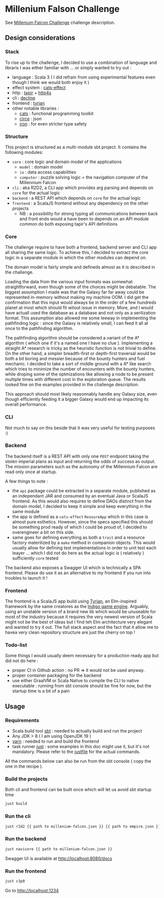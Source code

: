# Millenium Falson Challenge

See [Millenium Falcon Challenge](https://github.com/dataiku/millenium-falcon-challenge) challenge description.

## Design considerations

### Stack

To rise up to the challenge, I decided to use a combination of language and libraris I was either familiar with ... or simply wanted to try out :

- language : Scala 3 ( I did refrain from using experimental features even though I think we would both enjoy it )
- effect system : [cats-effect](https://typelevel.org/cats-effect/)
- http : [tapir](https://tapir.softwaremill.com) + [http4s](https://http4s.org/)
- cli : [decline](https://ben.kirw.in/decline/)
- frontend : [tyrian](https://tyrian.indigoengine.io/)
- other notable libraries :
  - [cats](https://typelevel.org/cats/) : functional programming toolkit
  - [circe](https://circe.github.io/circe/) : json
  - [iron](https://iltotore.github.io/iron/docs/modules/decline.html) : for even stricter type safety

### Structure

This project is structured as a multi-module sbt project. It contains the following modules:

- `core` : core logic and domain model of the applications
  - `model` : domain model
  - `io` : data access capabilities
  - `computer` : puzzle solving logic = the navigation computer of the Millennium Falcon
- `cli` : aka R2D2, a CLI app which provides arg parsing and depends on `core` for the actual logic
- `backend` : a REST API which depends on `core` for the actual logic
- `frontend` : a ScalaJS frontend without any dependency on the other projects
  - NB : a possibility for strong typing all communications between back and front ends would a have been to depends on an API module common do both exposing tapir's API definitions

### Core

The challenge require to have both a frontend, backend server and CLI app all sharing the same logic. To achieve this, I decided to extract the core logic in a separate module in which the other modules can depend on.

The domain model is fairly simple and defineds almost as it is described in the challenge.

Loading the data from the various input formats was somewhat straightforward, even though some of the choices might be debatable. The biggest assumption I made was that the Galaxy far far away could be represented in-memory without making my machine OOM. I did get the confirmation that this input would always be in the order of a few hundreds planet at most which should fit witout issue in memory. More, and I would have actuall used the database as a database and not only as a serilization format. This assumption also allowed me some leeway in implementing the pathfinding logic : since the Galaxy is relatively small, I can feed it all at once to the pathfinding algorithm.

The pathfinding algorithm should be considered a variant of the A\* algorithm ( which one if it's a named one I have no clue ). Implementing a straight A\* research is tricky as the heuristic function is not trivial to define. On the other hand, a simpler breadth-first or depth-first traversal would be both a bit boring and messier because of the bounty hunters and fuel mechanic. I decided to take a sort of middle ground with a A* like search which tries to minimize the number of encounters with the bounty hunters, while droping some of the optmizations like allowing a node to be present multiple times with different cost in the exploration queue. The results looked fine on the examples provided in the challenge description.

This approach should most likely reasonnably handle any Galaxy size, even though efficiently feeding it a bigger Galaxy would end up impacting its overall performance.

### CLI

Not much to say on this beside that it was very useful for testing purposes :)

### Backend

The backend itself is a REST API with only one `POST` endpoint taking the stolen imperial plans as input and returning the odds of success as output. The mission parameters such as the autonomy of the Millennium Falcon are read only once at startup.

A few things to note :

- the `api` package could be extracted in a separate module, published as an independant JAR and consumed by an eventual Java or ScalaJS frontend. As this would also requires to define DAOs distinct from the domain model, I decided to keep it simple and keep everything in the same module
- the app is defined as a  `cats-effect` `ResoureApp` which in this case is almost pure esthetics. However, since the specs specified this should be something prod ready of which I could be proud of, I decided to overengineer a bit on this side.
- same goes for defining everything as both a `trait` and a resource factory materilized by a `make` method in companion objects. This would usually allow for defining test implementations in order to unit test each leayer ... which I did not do here as the actual logic is ( relatively ) sufficiently `core` tested

The backend also exposes a Swagger UI which is technically a SPA frontend. Please do use it as an alternative to my frontend if you run into troubles to launch it !

### Frontend

The frontend is a ScalaJS app build using [Tyrian](https://tyrian.indigoengine.io/), an Elm-inspired framework by the same creatores as the [Indigo game engine](https://indigoengine.io/). Arguably, using an unstable version of a brand new lib which would be unuseable for most of the industry because it requires the very newest version of Scala might not be the best of ideas but I find teh Elm architecture very elegant and wanted to try it out. The full stack aspect and the fact that it allow me to havea very clean repository structure are just the cherry on top !

### Todo-list

Some things I would usually deem necessary for a production ready app but did not do here :

- proper CI in Github action : no PR => it would not be used anyway.
- proper container packaging for the backend
- use either GraalVM or Scala Native to compile the CLI to native executable : running from sbt console should be fine for now, but the startup time is a bit of a pain

## Usage

### Requirements

- Scala build tool [sbt](https://www.scala-sbt.org/) : needed to actually build and run the project
- Any JDK > 8 ( I am using OpenJDK 19 )
- [yarn](https://yarnpkg.com/) : needed to run and build the frontend
- task runner [just](https://just.systems/) : some examples in this doc might use it, but it's not mandatory. Please refer to the [justfile](justfile) for the actual commands.

All the commands below can also be run from the sbt console ( copy the one in the recipe ).

### Build the projects

Both cli and frontend can be built once which will let us avoid sbt startup time

```bash
just build
```

### Run the cli

```bash
just r2d2 {{ path to millenium-falcon.json }} {{ path to empire.json }}
```

### Run the backend

```bash
just navicore {{ path to millenium-falcon.json }}
```

Swagger UI is available at <http://localhost:8080/docs>

### Run the frontend

```bash
just c3p0
```

Go to <http://localhost:1234>
